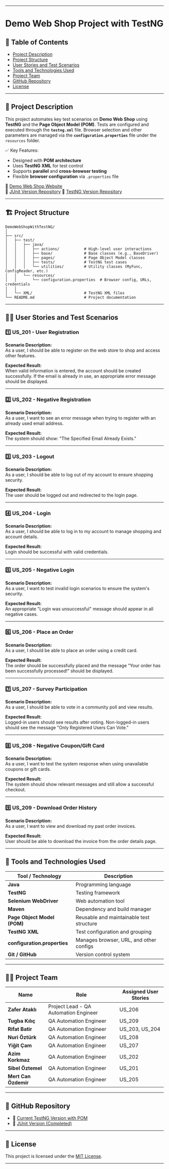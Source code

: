 
---

# Demo Web Shop Project with TestNG

## 📌 Table of Contents
- [Project Description](#project-description)
- [Project Structure](#project-structure)
- [User Stories and Test Scenarios](#user-stories-and-test-scenarios)
- [Tools and Technologies Used](#tools-and-technologies-used)
- [Project Team](#project-team)
- [GitHub Repository](#github-repository)
- [License](#license)

---

## 📝 Project Description

This project automates key test scenarios on **Demo Web Shop** using **TestNG** and the **Page Object Model (POM)**. Tests are configured and executed through the **`testng.xml`** file. Browser selection and other parameters are managed via the **`configuration.properties`** file under the `resources` folder.

✅ Key Features:
- Designed with **POM architecture**
- Uses **TestNG XML** for test control
- Supports **parallel** and **cross-browser testing**
- Flexible **browser configuration** via `.properties` file

🔗 [Demo Web Shop Website](https://demowebshop.tricentis.com/)  
🔗 [JUnit Version Repository](https://github.com/zaferatakli/DemoWebShopProject)
🔗 [TestNG Version Repository](https://github.com/zaferatakli/DemoWebShopWithTestNG)

---

## 🏗 Project Structure

```
DemoWebShopWithTestNG/
│
├── src/
│   ├── test/
│   │   ├── java/
│   │   │   ├── actions/           # High-level user interactions
│   │   │   ├── base/              # Base classes (e.g., BaseDriver)
│   │   │   ├── pages/             # Page Object Model classes
│   │   │   ├── tests/             # TestNG test cases
│   │   │   └── utilities/         # Utility classes (MyFunc, ConfigReader, etc.)
│   │   └── resources/
│   │       └── configuration.properties  # Browser config, URLs, credentials
│   │
│   └── XML/                       # TestNG XML files
└── README.md                      # Project documentation

```

---

## 🧑‍💻 User Stories and Test Scenarios

### **1️⃣ US_201 - User Registration**
**Scenario Description:**  
As a user, I should be able to register on the web store to shop and access other features.

**Expected Result:**  
When valid information is entered, the account should be created successfully. If the email is already in use, an appropriate error message should be displayed.

---

### **2️⃣ US_202 - Negative Registration**
**Scenario Description:**  
As a user, I want to see an error message when trying to register with an already used email address.

**Expected Result:**  
The system should show: "The Specified Email Already Exists."

---

### **3️⃣ US_203 - Logout**
**Scenario Description:**  
As a user, I should be able to log out of my account to ensure shopping security.

**Expected Result:**  
The user should be logged out and redirected to the login page.

---

### **4️⃣ US_204 - Login**
**Scenario Description:**  
As a user, I should be able to log in to my account to manage shopping and account details.

**Expected Result:**  
Login should be successful with valid credentials.

---

### **5️⃣ US_205 - Negative Login**
**Scenario Description:**  
As a user, I want to test invalid login scenarios to ensure the system's security.

**Expected Result:**  
An appropriate "Login was unsuccessful" message should appear in all negative cases.

---

### **6️⃣ US_206 - Place an Order**
**Scenario Description:**  
As a user, I should be able to place an order using a credit card.

**Expected Result:**  
The order should be successfully placed and the message “Your order has been successfully processed!” should be displayed.

---

### **7️⃣ US_207 - Survey Participation**
**Scenario Description:**  
As a user, I should be able to vote in a community poll and view results.

**Expected Result:**  
Logged-in users should see results after voting. Non-logged-in users should see the message "Only Registered Users Can Vote."

---

### **8️⃣ US_208 - Negative Coupon/Gift Card**
**Scenario Description:**  
As a user, I want to test the system response when using unavailable coupons or gift cards.

**Expected Result:**  
The system should show relevant messages and still allow a successful checkout.

---

### **9️⃣ US_209 - Download Order History**
**Scenario Description:**  
As a user, I want to view and download my past order invoices.

**Expected Result:**  
User should be able to download the invoice from the order details page.

---

## 🚀 Tools and Technologies Used

| **Tool / Technology**     | **Description**                           |
|---------------------------|-------------------------------------------|
| **Java**                  | Programming language                      |
| **TestNG**                | Testing framework                         |
| **Selenium WebDriver**    | Web automation tool                       |
| **Maven**                 | Dependency and build manager              |
| **Page Object Model (POM)**| Reusable and maintainable test structure |
| **TestNG XML**            | Test configuration and grouping           |
| **configuration.properties** | Manages browser, URL, and other configs |
| **Git / GitHub**          | Version control system                    |

---

## 👨‍💻 Project Team

| **Name**             | **Role**                        | **Assigned User Stories** |
|----------------------|---------------------------------|---------------------------|
| **Zafer Ataklı**     | Project Lead - QA Automation Engineer | US_206                    |
| **Tugba Kılıç**      | QA Automation Engineer          | US_209                    |
| **Rifat Batir**      | QA Automation Engineer          | US_203, US_204            |
| **Nuri Öztürk**      | QA Automation Engineer          | US_208                    |
| **Yiğit Çam**        | QA Automation Engineer          | US_207                    |
| **Azim Korkmaz**     | QA Automation Engineer          | US_202                    |
| **Sibel Öztemel**    | QA Automation Engineer          | US_201                    |
| **Mert Can Özdemir** | QA Automation Engineer          | US_205                    |

---

## 🔗 GitHub Repository

- 🔄 [Current TestNG Version with POM](https://github.com/zaferatakli/DemoWebShopWithTestNG)
- 📂 [JUnit Version (Completed)](https://github.com/zaferatakli/DemoWebShopProject)

---

## 📝 License

This project is licensed under the [MIT License](https://opensource.org/licenses/MIT).

---


